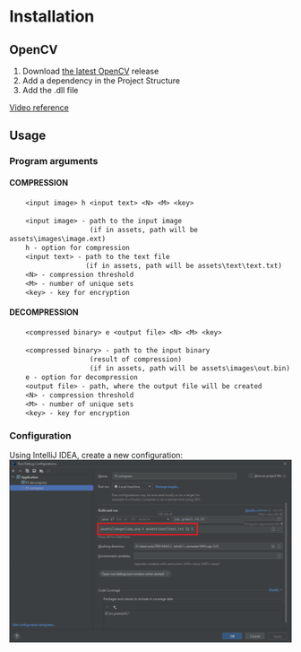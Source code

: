 # Installation

## OpenCV

1. Download [the latest OpenCV](https://opencv.org/releases/) release
2. Add a dependency in the Project Structure
3. Add the .dll file

[Video reference](https://www.youtube.com/watch?v=vLf3ZcFotyA&ab_channel=Makeitnow)

## Usage

### Program arguments

#### COMPRESSION

```
    <input image> h <input text> <N> <M> <key>
    
    <input image> - path to the input image
                    (if in assets, path will be assets\images\image.ext)
    h - option for compression
    <input text> - path to the text file
                   (if in assets, path will be assets\text\text.txt)
    <N> - compression threshold
    <M> - number of unique sets
    <key> - key for encryption
```

#### DECOMPRESSION

```
    <compressed binary> e <output file> <N> <M> <key>
    
    <compressed binary> - path to the input binary 
                    (result of compression)
                    (if in assets, path will be assets\images\out.bin)
    e - option for decompression
    <output file> - path, where the output file will be created
    <N> - compression threshold
    <M> - number of unique sets
    <key> - key for encryption
```

### Configuration

Using IntelliJ IDEA, create a new configuration:
![Configuration](docs/config.png)

